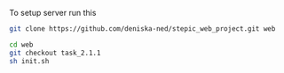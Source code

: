 To setup server run this

```bash
git clone https://github.com/deniska-ned/stepic_web_project.git web

cd web
git checkout task_2.1.1
sh init.sh
```
